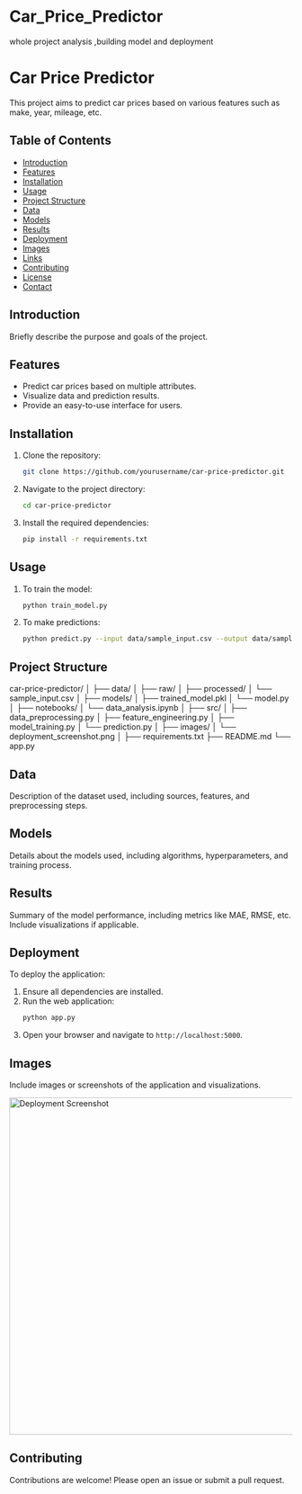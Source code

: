 # Car_Price_Predictor
whole project analysis ,building model and deployment
# Car Price Predictor

This project aims to predict car prices based on various features such as make, year, mileage, etc.

## Table of Contents
- [Introduction](#introduction)
- [Features](#features)
- [Installation](#installation)
- [Usage](#usage)
- [Project Structure](#project-structure)
- [Data](#data)
- [Models](#models)
- [Results](#results)
- [Deployment](#deployment)
- [Images](#images)
- [Links](#links)
- [Contributing](#contributing)
- [License](#license)
- [Contact](#contact)

## Introduction
Briefly describe the purpose and goals of the project.

## Features
- Predict car prices based on multiple attributes.
- Visualize data and prediction results.
- Provide an easy-to-use interface for users.

## Installation
1. Clone the repository:
    ```bash
    git clone https://github.com/yourusername/car-price-predictor.git
    ```
2. Navigate to the project directory:
    ```bash
    cd car-price-predictor
    ```
3. Install the required dependencies:
    ```bash
    pip install -r requirements.txt
    ```

## Usage
1. To train the model:
    ```bash
    python train_model.py
    ```
2. To make predictions:
    ```bash
    python predict.py --input data/sample_input.csv --output data/sample_output.csv
    ```

## Project Structure
car-price-predictor/
│
├── data/
│ ├── raw/
│ ├── processed/
│ └── sample_input.csv
│
├── models/
│ ├── trained_model.pkl
│ └── model.py
│
├── notebooks/
│ └── data_analysis.ipynb
│
├── src/
│ ├── data_preprocessing.py
│ ├── feature_engineering.py
│ ├── model_training.py
│ └── prediction.py
│
├── images/
│ └── deployment_screenshot.png
│
├── requirements.txt
├── README.md
└── app.py


## Data
Description of the dataset used, including sources, features, and preprocessing steps.

## Models
Details about the models used, including algorithms, hyperparameters, and training process.

## Results
Summary of the model performance, including metrics like MAE, RMSE, etc. Include visualizations if applicable.

## Deployment
To deploy the application:
1. Ensure all dependencies are installed.
2. Run the web application:
    ```bash
    python app.py
    ```
3. Open your browser and navigate to `http://localhost:5000`.

## Images
Include images or screenshots of the application and visualizations.

<img src="[ttps://yourimageurl.com/deployment_screenshot.png](https://github.com/rpjinu/Car_Price_Predictor/blob/main/Deplo2.png)" alt="Deployment Screenshot" width="600">


## Contributing
Contributions are welcome! Please open an issue or submit a pull request.


